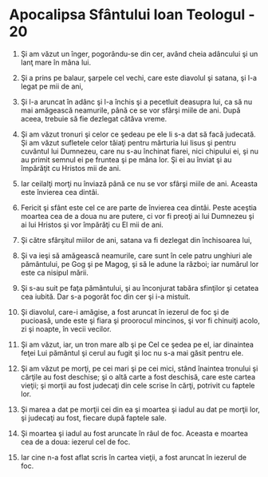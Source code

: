 # Apocalipsa Sf&#226;ntului Ioan Teologul - 20

1. Şi am văzut un înger, pogorându-se din cer, având cheia adâncului şi un lanţ mare în mâna lui. 

2. Şi a prins pe balaur, şarpele cel vechi, care este diavolul şi satana, şi l-a legat pe mii de ani, 

3. Şi l-a aruncat în adânc şi l-a închis şi a pecetluit deasupra lui, ca să nu mai amăgească neamurile, până ce se vor sfârşi miile de ani. După aceea, trebuie să fie dezlegat câtăva vreme. 

4. Şi am văzut tronuri şi celor ce şedeau pe ele li s-a dat să facă judecată. Şi am văzut sufletele celor tăiaţi pentru mărturia lui Iisus şi pentru cuvântul lui Dumnezeu, care nu s-au închinat fiarei, nici chipului ei, şi nu au primit semnul ei pe fruntea şi pe mâna lor. Şi ei au înviat şi au împărăţit cu Hristos mii de ani. 

5. Iar ceilalţi morţi nu înviază până ce nu se vor sfârşi miile de ani. Aceasta este învierea cea dintâi. 

6. Fericit şi sfânt este cel ce are parte de învierea cea dintâi. Peste aceştia moartea cea de a doua nu are putere, ci vor fi preoţi ai lui Dumnezeu şi ai lui Hristos şi vor împărăţi cu El mii de ani. 

7. Şi către sfârşitul miilor de ani, satana va fi dezlegat din închisoarea lui, 

8. Şi va ieşi să amăgească neamurile, care sunt în cele patru unghiuri ale pământului, pe Gog şi pe Magog, şi să le adune la război; iar numărul lor este ca nisipul mării. 

9. Şi s-au suit pe faţa pământului, şi au înconjurat tabăra sfinţilor şi cetatea cea iubită. Dar s-a pogorât foc din cer şi i-a mistuit. 

10. Şi diavolul, care-i amăgise, a fost aruncat în iezerul de foc şi de pucioasă, unde este şi fiara şi proorocul mincinos, şi vor fi chinuiţi acolo, zi şi noapte, în vecii vecilor. 

11. Şi am văzut, iar, un tron mare alb şi pe Cel ce şedea pe el, iar dinaintea feţei Lui pământul şi cerul au fugit şi loc nu s-a mai găsit pentru ele. 

12. Şi am văzut pe morţi, pe cei mari şi pe cei mici, stând înaintea tronului şi cărţile au fost deschise; şi o altă carte a fost deschisă, care este cartea vieţii; şi morţii au fost judecaţi din cele scrise în cărţi, potrivit cu faptele lor. 

13. Şi marea a dat pe morţii cei din ea şi moartea şi iadul au dat pe morţii lor, şi judecaţi au fost, fiecare după faptele sale. 

14. Şi moartea şi iadul au fost aruncate în râul de foc. Aceasta e moartea cea de a doua: iezerul cel de foc. 

15. Iar cine n-a fost aflat scris în cartea vieţii, a fost aruncat în iezerul de foc. 

